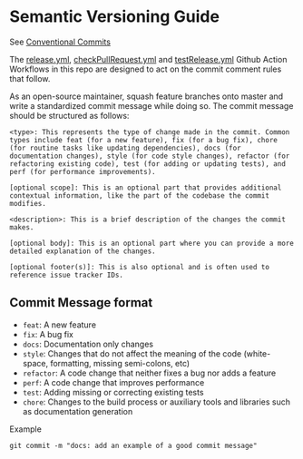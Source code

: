 # Semantic Versioning Guide

See [Conventional Commits](https://www.conventionalcommits.org/)

The [release.yml](.github/workflows/release.yml), [checkPullRequest.yml](.github/workflows/checkPullRequest.yml) and [testRelease.yml](.github/workflows/testRelease.yml) Github Action Workflows in this repo are designed to act on the commit comment rules that follow.

As an open-source maintainer, squash feature branches onto master and write a standardized commit message while doing so. The commit message should be structured as follows:

```code
<type>: This represents the type of change made in the commit. Common types include feat (for a new feature), fix (for a bug fix), chore (for routine tasks like updating dependencies), docs (for documentation changes), style (for code style changes), refactor (for refactoring existing code), test (for adding or updating tests), and perf (for performance improvements).

[optional scope]: This is an optional part that provides additional contextual information, like the part of the codebase the commit modifies.

<description>: This is a brief description of the changes the commit makes.

[optional body]: This is an optional part where you can provide a more detailed explanation of the changes.

[optional footer(s)]: This is also optional and is often used to reference issue tracker IDs.
```

## Commit Message format

- `feat`: A new feature
- `fix`: A bug fix
- `docs`: Documentation only changes
- `style`: Changes that do not affect the meaning of the code (white-space, formatting, missing semi-colons, etc)
- `refactor`: A code change that neither fixes a bug nor adds a feature
- `perf`: A code change that improves performance
- `test`: Adding missing or correcting existing tests
- `chore`: Changes to the build process or auxiliary tools and libraries such as documentation generation

Example

```console
git commit -m "docs: add an example of a good commit message"
```
